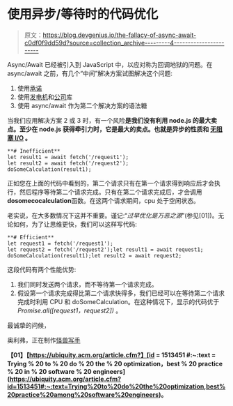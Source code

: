 # 使用异步/等待时的代码优化

> 原文：<https://blog.devgenius.io/the-fallacy-of-async-await-c0df0f9dd59d?source=collection_archive---------4----------------------->

Async/Await 已经被引入到 JavaScript 中，以应对称为回调地狱的问题。在 async/await 之前，有几个“中间”解决方案试图解决这个问题:

1.  使用[承诺](https://developer.mozilla.org/en-US/docs/Web/JavaScript/Reference/Global_Objects/Promise)
2.  使用[发电机](https://developer.mozilla.org/en-US/docs/Web/JavaScript/Reference/Global_Objects/Generator)和[公司](https://www.npmjs.com/package/co)库
3.  使用 async/await 作为第二个解决方案的语法糖

当我们应用解决方案 2 或 3 时，有一个风险**是我们没有利用 node.js 的最大卖点。至少在 node.js 获得牵引力时，它是最大的卖点。也就是异步的性质和 [**无阻塞 I/O**](https://nodejs.org/en/docs/guides/blocking-vs-non-blocking/) 。**

```
**# Inefficient**
let result1 = await fetch('/request1');
let result2 = await fetch('/request2');
doSomeCalculation(result1);
```

正如您在上面的代码中看到的，第二个请求只有在第一个请求得到响应后才会执行，然后程序等待第二个请求完成。只有在第二个请求完成后，才会调用**dosomecocalculation**函数。在这两个请求期间，cpu 处于空闲状态。

老实说，在大多数情况下这并不重要。谨记:“*过早优化是万恶之源*”(参见[01])。无论如何，为了让思维更快，我们可以这样写代码:

```
**# Efficient**
let request1 = fetch('/request1');
let request2 = fetch('/request2');let result1 = await request1;
doSomeCalculation(result1);let result2 = await request2;
```

这段代码有两个性能优势:

1.  我们同时发送两个请求，而不等待第一个请求完成。
2.  假设第一个请求完成得比第二个请求快得多，我们已经可以在等待第二个请求完成时利用 CPU 和 doSomeCalculation。在这种情况下，显示的代码优于 *Promise.all([request1，request2])* 。

最诚挚的问候，

奥利弗，正在制作[怪兽写手](https://www.monsterwriter.app/)

**【01】【https://ubiquity.acm.org/article.cfm?】[id = 1513451 #:~:text = Trying % 20 to % 20 do % 20 the % 20 optimization，best % 20 practice % 20 in % 20 software % 20 engineers](https://ubiquity.acm.org/article.cfm?id=1513451#:~:text=Trying%20to%20do%20the%20optimization,best%20practice%20among%20software%20engineers)。**